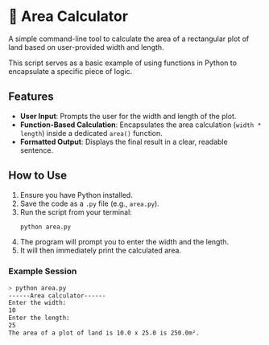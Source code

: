 # 📏 Area Calculator

A simple command-line tool to calculate the area of a rectangular plot of land based on user-provided width and length.

This script serves as a basic example of using functions in Python to encapsulate a specific piece of logic.

## Features

* **User Input**: Prompts the user for the width and length of the plot.
* **Function-Based Calculation**: Encapsulates the area calculation (`width * length`) inside a dedicated `area()` function.
* **Formatted Output**: Displays the final result in a clear, readable sentence.

## How to Use

1.  Ensure you have Python installed.
2.  Save the code as a `.py` file (e.g., `area.py`).
3.  Run the script from your terminal:
    ```sh
    python area.py
    ```
4.  The program will prompt you to enter the width and the length.
5.  It will then immediately print the calculated area.

### Example Session

```sh
> python area.py
------Area calculator------
Enter the width:
10
Enter the length:
25
The area of ​​a plot of land is 10.0 x 25.0 is 250.0m².
```
